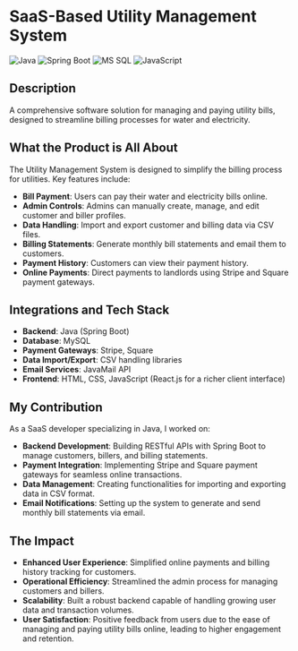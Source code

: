 # SaaS-Based Utility Management System

![Java](https://img.shields.io/badge/Java-007396?style=flat&logo=java&logoColor=white)
![Spring Boot](https://img.shields.io/badge/Spring%20Boot-6DB33F?style=flat&logo=spring&logoColor=white)
![MS SQL](https://img.shields.io/badge/MS%20SQL%20Server-CC2927?style=flat&logo=microsoftsqlserver&logoColor=white)
![JavaScript](https://img.shields.io/badge/JavaScript-F7DF1E?style=flat&logo=javascript&logoColor=black)

## Description
A comprehensive software solution for managing and paying utility bills, designed to streamline billing processes for water and electricity.

## What the Product is All About

The Utility Management System is designed to simplify the billing process for utilities. Key features include:

- **Bill Payment**: Users can pay their water and electricity bills online.
- **Admin Controls**: Admins can manually create, manage, and edit customer and biller profiles.
- **Data Handling**: Import and export customer and billing data via CSV files.
- **Billing Statements**: Generate monthly bill statements and email them to customers.
- **Payment History**: Customers can view their payment history.
- **Online Payments**: Direct payments to landlords using Stripe and Square payment gateways.

## Integrations and Tech Stack

- **Backend**: Java (Spring Boot)
- **Database**: MySQL
- **Payment Gateways**: Stripe, Square
- **Data Import/Export**: CSV handling libraries
- **Email Services**: JavaMail API
- **Frontend**: HTML, CSS, JavaScript (React.js for a richer client interface)

## My Contribution

As a SaaS developer specializing in Java, I worked on:

- **Backend Development**: Building RESTful APIs with Spring Boot to manage customers, billers, and billing statements.
- **Payment Integration**: Implementing Stripe and Square payment gateways for seamless online transactions.
- **Data Management**: Creating functionalities for importing and exporting data in CSV format.
- **Email Notifications**: Setting up the system to generate and send monthly bill statements via email.

## The Impact

- **Enhanced User Experience**: Simplified online payments and billing history tracking for customers.
- **Operational Efficiency**: Streamlined the admin process for managing customers and billers.
- **Scalability**: Built a robust backend capable of handling growing user data and transaction volumes.
- **User Satisfaction**: Positive feedback from users due to the ease of managing and paying utility bills online, leading to higher engagement and retention.
